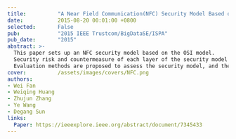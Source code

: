 ```yaml
---
title:          "A Near Field Communication(NFC) Security Model Based on OSI Reference Model"
date:           2015-08-20 00:01:00 +0800
selected:       False
pub:            "2015 IEEE Trustcom/BigDataSE/ISPA"
pub_date:       "2015"
abstract: >-
  This paper sets up an NFC security model based on the OSI model. 
  Security risk and countermeasure of each layer of the security model are described as the foundation of the former works. 
  Evaluation methods are proposed to assess the security model, and the results show a high protection level. 
cover:          /assets/images/covers/NFC.png
authors:
- Wei Fan
- Weiqing Huang
- Zhujun Zhang
- Ye Wang
- Degang Sun
links:
  Paper: https://ieeexplore.ieee.org/abstract/document/7345433
---
```


